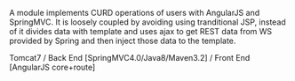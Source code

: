 A module implements CURD operations of users with AngularJS and SpringMVC.
It is loosely coupled by avoiding using tranditional JSP, instead of it divides 
data with template and uses ajax to get REST data from WS provided by Spring
and then inject those data to the template.

Tomcat7 / Back End [SpringMVC4.0/Java8/Maven3.2] / Front End [AngularJS core+route]
